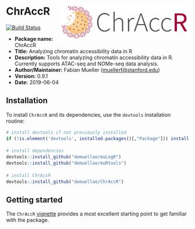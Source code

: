 # ChrAccR <img src="man/figures/chraccr_logo.png" align="right" height="96"/>

[![Build Status](https://travis-ci.org/demuellae/ChrAccR.svg?branch=master)](https://travis-ci.org/demuellae/ChrAccR)

* __Package name:__ ChrAccR
* __Title:__ Analyzing chromatin accessibility data in R
* __Description:__ Tools for analyzing chromatin accessibility data in R. Currently supports ATAC-seq and NOMe-seq data analysis.
* __Author/Maintainer:__ Fabian Mueller (<muellerf@stanford.edu>)
* __Version:__ 0.9.1
* __Date:__ 2019-06-04


## Installation

To install `ChrAccR` and its dependencies, use the `devtools` installation routine:

```r
# install devtools if not previously installed
if (!is.element('devtools', installed.packages()[,"Package"])) install.packages('devtools')

# install dependencies
devtools::install_github("demuellae/muLogR")
devtools::install_github("demuellae/muRtools")

# install ChrAccR
devtools::install_github("demuellae/ChrAccR")
```

## Getting started

The `ChrAccR` [vignette](https://demuellae.github.io/ChrAccR/articles/overview.html) provides a most excellent starting point to get familiar with the package.
